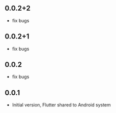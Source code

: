 ## 0.0.2+2

* fix bugs

## 0.0.2+1

* fix bugs

## 0.0.2

* fix bugs

## 0.0.1

* Initial version, Flutter shared to Android system
